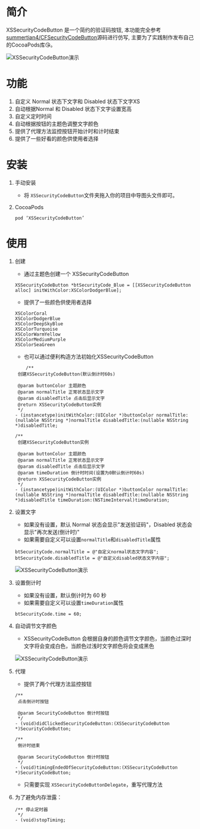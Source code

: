 # 简介
XSSecurityCodeButton 是一个简约的验证码按钮, 本功能完全参考[summertian4/CFSecurityCodeButton](https://github.com/summertian4/CFSecurityCodeButton)源码进行仿写, 主要为了实践制作发布自己的CocoaPods库😘。

![XSSecurityCodeButton演示](http://7xnrog.com1.z0.glb.clouddn.com/github_iOS-CFSecurityCodeButton-show.gif)

# 功能

1. 自定义 Normal 状态下文字和 Disabled 状态下文字XS
2. 自动根据Normal 和 Disabled 状态下文字设置宽高
3. 自定义定时时间
4. 自动根据按钮的主题色调整文字颜色
5. 提供了代理方法监控按钮开始计时和计时结束
6. 提供了一些好看的颜色供使用者选择

# 安装

1. 手动安装
    - 将 `XSSecurityCodeButton`文件夹拖入你的项目中导图头文件即可。

2. CocoaPods

	```
	pod ‘XSSecurityCodeButton’
	```

# 使用

1. 创建
	- 通过主题色创建一个 XSSecurityCodeButton

	```objc
	XSSecurityCodeButton *btSecurityCode_Blue = [[XSSecurityCodeButton alloc] initWithColor:XSColorDodgerBlue];
	```
	- 提供了一些颜色供使用者选择
	
	```objc
	XSColorCoral
	XSColorDodgerBlue
	XSColorDeepSkyBlue
	XSColorTurquoise
	XSColorWarmYellow
	XSColorMediumPurple
	XSColorSeaGreen
	```
	
	- 也可以通过便利构造方法初始化XSSecurityCodeButton

    ```objc
    	/**
     创建XSSecurityCodeButton(默认倒计时60s)
    
     @param buttonColor 主题颜色
     @param normalTitle 正常状态显示文字
     @param disabledTitle 点击后显示文字
     @return XSSecurityCodeButton实例
     */
    - (instancetype)initWithColor:(UIColor *)buttonColor normalTitle:(nullable NSString *)normalTitle disabledTitle:(nullable NSString *)disabledTitle;
    
    /**
     创建XSSecurityCodeButton实例
    
     @param buttonColor 主题颜色
     @param normalTitle 正常状态显示文字
     @param disabledTitle 点击后显示文字
     @param timeDuration 倒计时时间(设置为0默认倒计时60s)
     @return XSSecurityCodeButton实例
     */
    - (instancetype)initWithColor:(UIColor *)buttonColor normalTitle:(nullable NSString *)normalTitle disabledTitle:(nullable NSString *)disabledTitle timeDuration:(NSTimeInterval)timeDuration;
	```
	
2. 设置文字
	- 如果没有设置，默认 Normal 状态会显示"发送验证码"，Disabled 状态会显示"再次发送(倒计时)"
	- 如果需要自定义可以设置`normalTitle`和`disabledTitle`属性
	
	```objc
	btSecurityCode.normalTitle = @"自定义normal状态文字内容";
	btSecurityCode.disabledTitle = @"自定义disabled状态文字内容";
	```
	![XSSecurityCodeButton演示](http://7xnrog.com1.z0.glb.clouddn.com/github_iOS-CFSecurityCodeButton-02.png)
	
3. 设置倒计时
	- 如果没有设置，默认倒计时为 60 秒
	- 如果需要自定义可以设置`timeDuration`属性
	
	```objc
	btSecurityCode.time = 60;
	```

4. 自动调节文字颜色
	- XSSecurityCodeButton 会根据自身的颜色调节文字颜色，当颜色过深时文字将会变成白色，当颜色过浅时文字颜色将会变成黑色
	
	![XSSecurityCodeButton演示](http://7xnrog.com1.z0.glb.clouddn.com/github_iOS-CFSecurityCodeButton-03.png)

5. 代理
	- 提供了两个代理方法监控按钮
	
	```objc
    /**
     点击倒计时按钮
    
     @param SecurityCodeButton 倒计时按钮
     */
    - (void)didClickedSecurityCodeButton:(XSSecurityCodeButton *)SecurityCodeButton;
    
    /**
     倒计时结束
    
     @param SecurityCodeButton 倒计时按钮
     */
    - (void)timingEndedOfSecurityCodeButton:(XSSecurityCodeButton *)SecurityCodeButton;
	```
	- 只需要实现 `XSSecurityCodeButtonDelegate`，重写代理方法

6. 为了避免内存泄露：

	```objc
	/** 停止定时器
	 */
	- (void)stopTiming;
	```



